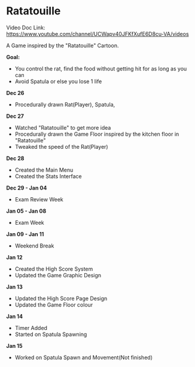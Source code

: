 Ratatouille
==============
Video Doc Link: https://www.youtube.com/channel/UCWapv40JFKfXufE6D8cu-VA/videos

A Game inspired by the "Ratatouille" Cartoon.

<b>Goal:</b> 
- You control the rat, find the food without getting hit for as long as you can
- Avoid Spatula or else you lose 1 life

<b>Dec 26</b>
- Procedurally drawn Rat(Player), Spatula,

<b>Dec 27</b>
- Watched "Ratatouille" to get more idea
- Procedurally drawn the Game Floor inspired by the kitchen floor in "Ratatouille"
- Tweaked the speed of the Rat(Player)

<b>Dec 28</b>
- Created the Main Menu
- Created the Stats Interface

<b>Dec 29 - Jan 04</b>
- Exam Review Week

<b>Jan 05 - Jan 08</b>
- Exam Week
 
<b>Jan 09 - Jan 11</b>
- Weekend Break

<b>Jan 12</b>
- Created the High Score System
- Updated the Game Graphic Design

<b>Jan 13</b>
- Updated the High Score Page Design
- Updated the Game Floor colour

<b>Jan 14</b>
- Timer Added
- Started on Spatula Spawning

<b>Jan 15</b>
- Worked on Spatula Spawn and Movement(Not finished)

